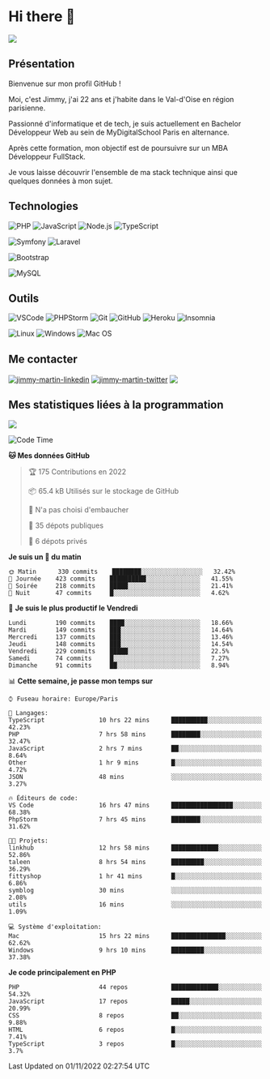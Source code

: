 # Hi there 👋

![](https://komarev.com/ghpvc/?username=jimmy-martin&color=1a1b27)

<!--
**jimmy-martin/jimmy-martin** is a ✨ _special_ ✨ repository because its `README.md` (this file) appears on your GitHub profile.

Here are some ideas to get you started:

- 🔭 I’m currently working on ...
- 🌱 I’m currently learning ...
- 👯 I’m looking to collaborate on ...
- 🤔 I’m looking for help with ...
- 💬 Ask me about ...
- 📫 How to reach me: ...
- 😄 Pronouns: ...
- ⚡ Fun fact: ...
-->

## Présentation

Bienvenue sur mon profil GitHub !

Moi, c'est Jimmy, j'ai 22 ans et j'habite dans le Val-d'Oise en région parisienne.

Passionné d'informatique et de tech, je suis actuellement en Bachelor Développeur Web au sein de MyDigitalSchool Paris en alternance.

Après cette formation, mon objectif est de poursuivre sur un MBA Développeur FullStack.

Je vous laisse découvrir l'ensemble de ma stack technique ainsi que quelques données à mon sujet.

## Technologies

<div>

![PHP](https://img.shields.io/badge/PHP-777BB4?style=for-the-badge&logo=php&logoColor=white) ![JavaScript](https://img.shields.io/badge/JavaScript-F7DF1E?style=for-the-badge&logo=javascript&logoColor=black) ![Node.js](https://img.shields.io/badge/Node.js-43853D?style=for-the-badge&logo=node.js&logoColor=white) ![TypeScript](https://img.shields.io/badge/TypeScript-007ACC?style=for-the-badge&logo=typescript&logoColor=white)

</div>
<div>

![Symfony](https://img.shields.io/badge/Symfony-092E20?style=for-the-badge&logo=symfony&logoColor=white) ![Laravel](https://img.shields.io/badge/Laravel-FF2D20?style=for-the-badge&logo=laravel&logoColor=white)

</div>
<div>

![Bootstrap](https://img.shields.io/badge/Bootstrap-563D7C?style=for-the-badge&logo=bootstrap&logoColor=white)

</div>
<div>

![MySQL](https://img.shields.io/badge/MySQL-4479A1?style=for-the-badge&logo=mysql&logoColor=white)

</div>

## Outils

![VSCode](https://img.shields.io/badge/VSCode-007ACC?style=for-the-badge&logo=visual-studio-code&logoColor=white)
![PHPStorm](http://img.shields.io/badge/-PHPStorm-181717?style=for-the-badge&logo=phpstorm&logoColor=white)
![Git](https://img.shields.io/badge/Git-E44C30?style=for-the-badge&logo=git&logoColor=white)
![GitHub](https://img.shields.io/badge/GitHub-100000?style=for-the-badge&logo=github&logoColor=white)
![Heroku](https://img.shields.io/badge/Heroku-6762a6?style=for-the-badge&logo=heroku&logoColor=white)
![Insomnia](https://img.shields.io/badge/Insomnia-5600cd?style=for-the-badge&logo=insomnia&logoColor=white)

![Linux](https://img.shields.io/badge/Linux-FCC624?style=for-the-badge&logo=linux&logoColor=white)
![Windows](https://img.shields.io/badge/Windows-0078D6?style=for-the-badge&logo=windows&logoColor=white)
![Mac OS](https://img.shields.io/badge/mac%20os-000000?style=for-the-badge&logo=apple&logoColor=white)

## Me contacter

<p>
<a href="https://www.linkedin.com/in/jimmy-martin-dev/" target="blank"><img align="center" src="https://img.shields.io/badge/-LinkedIn-0077B5?style=for-the-badge&logo=Linkedin&logoColor=white&link=https://www.linkedin.com/in/jimmy-martin-dev/" alt="jimmy-martin-linkedin"/></a>
<a href="https://twitter.com/jimmydev_" target="blank"><img align="center" src="https://img.shields.io/badge/-Twitter-1DA1F2?style=for-the-badge&logo=Twitter&logoColor=white&link=https://twitter.com/jimmydev_" alt="jimmy-martin-twitter"/></a>
 <a href="mailto:jimmy.martin952@gmail.com" target="blank"><img align="center" src="https://img.shields.io/badge/gmail-D14836?style=for-the-badge&logo=gmail&logoColor=white" /></a>
</p>

## Mes statistiques liées à la programmation

<a href="https://github-readme-stats.vercel.app/api/top-langs/?username=jimmy-martin&layout=compact">
  <img align="center" src="https://github-readme-stats.vercel.app/api/top-langs/?username=jimmy-martin&layout=compact"/>
</a>



<!--START_SECTION:waka-->
![Code Time](http://img.shields.io/badge/Code%20Time-1%2C240%20hrs%207%20mins-blue)

**🐱 Mes données GitHub** 

> 🏆 175 Contributions en 2022
 > 
> 📦 65.4 kB Utilisés sur le stockage de GitHub 
 > 
> 🚫 N'a pas choisi d'embaucher
 > 
> 📜 35 dépots publiques 
 > 
> 🔑 6 dépots privés  
 > 
**Je suis un 🐤 du matin** 

```text
🌞 Matin      330 commits    ████████░░░░░░░░░░░░░░░░░   32.42% 
🌆 Journée    423 commits    ██████████░░░░░░░░░░░░░░░   41.55% 
🌃 Soirée     218 commits    █████░░░░░░░░░░░░░░░░░░░░   21.41% 
🌙 Nuit       47 commits     █░░░░░░░░░░░░░░░░░░░░░░░░   4.62%

```
📅 **Je suis le plus productif le Vendredi** 

```text
Lundi        190 commits    ████░░░░░░░░░░░░░░░░░░░░░   18.66% 
Mardi        149 commits    ███░░░░░░░░░░░░░░░░░░░░░░   14.64% 
Mercredi     137 commits    ███░░░░░░░░░░░░░░░░░░░░░░   13.46% 
Jeudi        148 commits    ███░░░░░░░░░░░░░░░░░░░░░░   14.54% 
Vendredi     229 commits    █████░░░░░░░░░░░░░░░░░░░░   22.5% 
Samedi       74 commits     █░░░░░░░░░░░░░░░░░░░░░░░░   7.27% 
Dimanche     91 commits     ██░░░░░░░░░░░░░░░░░░░░░░░   8.94%

```


📊 **Cette semaine, je passe mon temps sur** 

```text
⌚︎ Fuseau horaire: Europe/Paris

💬 Langages: 
TypeScript               10 hrs 22 mins      ██████████░░░░░░░░░░░░░░░   42.23% 
PHP                      7 hrs 58 mins       ████████░░░░░░░░░░░░░░░░░   32.47% 
JavaScript               2 hrs 7 mins        ██░░░░░░░░░░░░░░░░░░░░░░░   8.64% 
Other                    1 hr 9 mins         █░░░░░░░░░░░░░░░░░░░░░░░░   4.72% 
JSON                     48 mins             ░░░░░░░░░░░░░░░░░░░░░░░░░   3.27%

🔥 Éditeurs de code: 
VS Code                  16 hrs 47 mins      █████████████████░░░░░░░░   68.38% 
PhpStorm                 7 hrs 45 mins       ████████░░░░░░░░░░░░░░░░░   31.62%

🐱‍💻 Projets: 
linkhub                  12 hrs 58 mins      █████████████░░░░░░░░░░░░   52.86% 
taleen                   8 hrs 54 mins       █████████░░░░░░░░░░░░░░░░   36.29% 
fittyshop                1 hr 41 mins        █░░░░░░░░░░░░░░░░░░░░░░░░   6.86% 
symblog                  30 mins             ░░░░░░░░░░░░░░░░░░░░░░░░░   2.08% 
utils                    16 mins             ░░░░░░░░░░░░░░░░░░░░░░░░░   1.09%

💻 Système d'exploitation: 
Mac                      15 hrs 22 mins      ███████████████░░░░░░░░░░   62.62% 
Windows                  9 hrs 10 mins       █████████░░░░░░░░░░░░░░░░   37.38%

```

**Je code principalement en PHP** 

```text
PHP                      44 repos            █████████████░░░░░░░░░░░░   54.32% 
JavaScript               17 repos            █████░░░░░░░░░░░░░░░░░░░░   20.99% 
CSS                      8 repos             ██░░░░░░░░░░░░░░░░░░░░░░░   9.88% 
HTML                     6 repos             █░░░░░░░░░░░░░░░░░░░░░░░░   7.41% 
TypeScript               3 repos             █░░░░░░░░░░░░░░░░░░░░░░░░   3.7%

```



 Last Updated on 01/11/2022 02:27:54 UTC
<!--END_SECTION:waka-->


